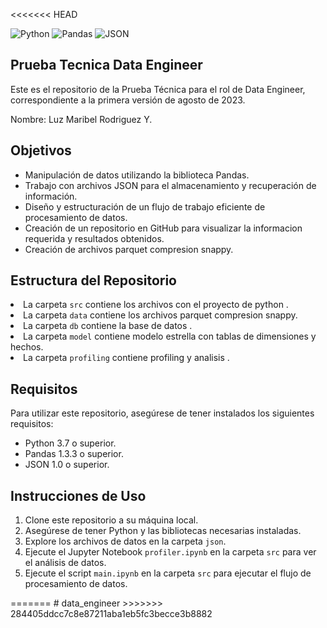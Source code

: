 <<<<<<< HEAD
<!DOCTYPE html>
<html>
<head>
    <title>Repositorio de Prueba Técnica Data Engineer</title>
</head>
<p>
    <img src="https://img.shields.io/badge/Python-3.8%2B-blue.svg" alt="Python">
    <img src="https://img.shields.io/badge/Pandas-1.3.3-brightgreen.svg" alt="Pandas">
    <img src="https://img.shields.io/badge/JSON-1.0-yellow.svg" alt="JSON">
</p>
<h2>Prueba Tecnica Data Engineer</h2>
<p>Este es el repositorio de la Prueba Técnica para el rol de Data Engineer, correspondiente a la primera versión de agosto de 2023.</p>
<p>Nombre: Luz Maribel Rodriguez Y.</p>

<h2>Objetivos</h2>
<ul>
    <li>Manipulación de datos utilizando la biblioteca Pandas.</li>
    <li>Trabajo con archivos JSON para el almacenamiento y recuperación de información.</li>
    <li>Diseño y estructuración de un flujo de trabajo eficiente de procesamiento de datos.</li>
    <li>Creación de un repositorio en GitHub para visualizar la informacion requerida y resultados obtenidos.</li>
    <li>Creación de archivos parquet compresion snappy.</li>
</ul>
<h2>Estructura del Repositorio</h2>

<li>La carpeta <code>src</code> contiene los archivos con el proyecto de python .</li>
<li>La carpeta <code>data</code> contiene los archivos parquet compresion snappy.</li>
<li>La carpeta <code>db</code> contiene la base de datos .</li>
<li>La carpeta <code>model</code> contiene modelo estrella con tablas de dimensiones y hechos.</li>
<li>La carpeta <code>profiling</code> contiene profiling y analisis .</li>
<h2>Requisitos</h2>

<p>Para utilizar este repositorio, asegúrese de tener instalados los siguientes requisitos:</p>

<ul>
    <li>Python 3.7 o superior.</li>
    <li>Pandas 1.3.3 o superior.</li>
    <li>JSON 1.0 o superior.</li>
</ul>
<h2>Instrucciones de Uso</h2>

<ol>
    <li>Clone este repositorio a su máquina local.</li>
    <li>Asegúrese de tener Python y las bibliotecas necesarias instaladas.</li>
    <li>Explore los archivos de datos en la carpeta <code>json</code>.</li>
    <li>Ejecute el Jupyter Notebook <code>profiler.ipynb</code> en la carpeta <code>src</code> para ver el análisis de datos.</li>
    <li>Ejecute el script <code>main.ipynb</code> en la carpeta <code>src</code> para ejecutar el flujo de procesamiento de datos.</li>
</ol>
</html>
=======
# data_engineer
>>>>>>> 284405ddcc7c8e87211aba1eb5fc3becce3b8882

